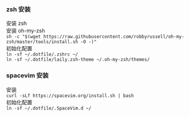 ### zsh 安装
安装 zsh  
安装 oh-my-zsh  
`sh -c "$(wget https://raw.githubusercontent.com/robbyrussell/oh-my-zsh/master/tools/install.sh -O -)"`  
初始化配置  
`ln -sf ~/.dotfile/.zshrc ~/`  
`ln -sf ~/.dotfile/laily.zsh-theme ~/.oh-my-zsh/themes/`  

### spacevim 安装
安装  
`curl -sLf https://spacevim.org/install.sh | bash`  
初始化配置  
`ln -sf ~/.dotfile/.SpaceVim.d ~/` 


